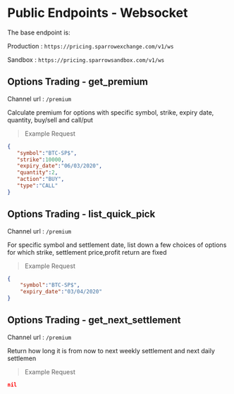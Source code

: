 # Public Endpoints - Websocket

The base endpoint is: 

Production : `https://pricing.sparrowexchange.com/v1/ws` 

Sandbox : `https://pricing.sparrowsandbox.com/v1/ws`

## Options Trading - get_premium

Channel url : `/premium`

Calculate premium for options with specific symbol, strike, expiry date, quantity, buy/sell and call/put

> Example Request

```json
{
   "symbol":"BTC-SP$",
   "strike":10000,
   "expiry_date":"06/03/2020",
   "quantity":2,
   "action":"BUY",
   "type":"CALL"
}
```

<!-- END -->

## Options Trading - list_quick_pick

Channel url : `/premium`

For specific symbol and settlement date, list down a few choices of options for which strike, settlement price,profit return are fixed

> Example Request

```json
{   
    "symbol":"BTC-SP$",
    "expiry_date":"03/04/2020"
}
```

## Options Trading - get_next_settlement

Channel url : `/premium`

Return how long it is from now to next weekly settlement and next daily settlemen

> Example Request

```json
nil
```

<!-- END -->